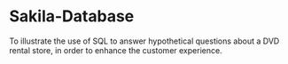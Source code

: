 # Sakila-Database
To illustrate the use of SQL to answer hypothetical questions about a DVD rental store, in order to enhance the customer experience.
